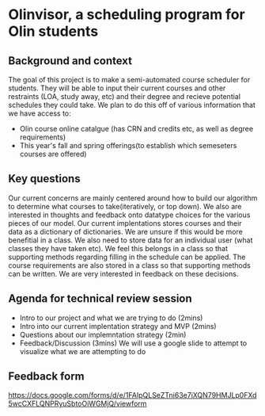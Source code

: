 # Olinvisor, a scheduling program for Olin students
## Background and context 
The goal of this project is to make a semi-automated course scheduler for students. They will be able to input their current courses and other restraints (LOA, study away, etc) and their degree and recieve potential schedules they could take.
We plan to do this off of various information that we have access to:
* Olin course online catalgue (has CRN and credits etc, as well as degree requirements)
* This year's fall and spring offerings(to establish which semeseters courses are offered)

## Key questions
Our current concerns are mainly centered around how to build our algorithm to determine what courses to take(iteratively, or top down).
We also are interested in thoughts and feedback onto datatype choices for the various pieces of our model.
Our current implentations stores courses and their data as a dictionary of dictionaries. We are unsure if this would be more benefitial in a class.
We also need to store data for an individual user (what classes they have taken etc). We feel this belongs in a class so that supporting methods regarding filling in the schedule can be applied. The course requirements are also stored in a class so that supporting methods can be written. We are very interested in feedback on these decisions.

## Agenda for technical review session 
* Intro to our project and what we are trying to do (2mins)
* Intro into our current implentation strategy and MVP  (2mins)
* Questions about our implemntation strategy (2min)
* Feedback/Discussion (3mins)
We will use a google slide to attempt to visualize what we are attempting to do

## Feedback form
https://docs.google.com/forms/d/e/1FAIpQLSeZTni63e7iXQN79HMJLp0FXd5wcCXFLQNPRyuSbtoOiWGMjQ/viewform
